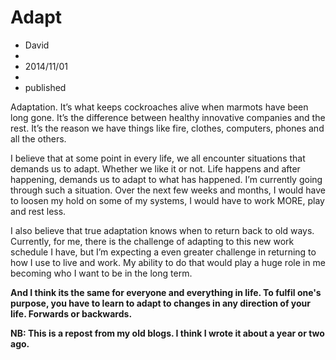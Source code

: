 ﻿# Adapt
- David
-
- 2014/11/01
-
- published

Adaptation. It’s what keeps cockroaches alive when marmots have been long gone. It’s the difference between healthy innovative companies and the rest. It’s the reason we have things like fire, clothes, computers, phones and all the others.

I believe that at some point in every life, we all encounter situations that demands us to adapt. Whether we like it or not. Life happens and after happening, demands us to adapt to what has happened.
I’m currently going through such a situation. Over the next few weeks and months, I would have to loosen my hold on some of my systems, I would have to work MORE, play and rest less.

I also believe that true adaptation knows when to return back to old ways.  
Currently, for me, there is the challenge of adapting to this new work schedule I have, but I’m expecting a even greater challenge in returning to how I use to live and work. My ability to do that would play a huge role in me becoming who I want to be in the long term.

**And I think its the same for everyone and everything in life. To fulfil one's purpose, you have to learn to adapt to changes in any direction of your life. Forwards or backwards.**

**NB: This is a repost from my old blogs. I think I wrote it about a year or two ago.**
